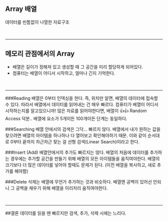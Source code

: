 ## Array 배열
데이터를 빈틈없이 나열한 자료구조

<br/>

---
## 메모리 관점에서의 Array
- 배열은 길이가 정해져 있고 생성할 때 그 공간을 미리 할당하게 되어있다.
- 컴퓨터는 배열이 어디서 시작하고, 얼마나 긴지 기억한다.

<br/>

---

###Reading
배열은 0부터 인덱싱을 한다.
즉, 위치만 알면, 배열의 데이터에 접속할 수 있다.
따라서 배열에서 데이터를 읽어내는 건 매우 빠르다.
컴퓨터가 배열이 어디서 시작하는지를 알고있으니까!
많은 자료를 읽어야한다면, 배열이 👍👍
Random Access 덕분..
배열에 요소가 5개이든 100개이든 단계는 동일하다.

###Searching
배열 안에서의 검색은 그닥... 빠르지 않다.
배열에서 내가 원하는 값을 찾으려면 배열의 아이템을 하나하나 다 열어보고 확인해야하기 때문.
이와 같이 순서대로 0부터 끝까지 차근차근 찾는 걸 선형 검색(Linear Search)이라고 한다.


###Insert (Add)
배열안에서의 추가도 빠르지는 않다.
배열의 처음에 데이터를 추가하는 경우에는 추가할 공간을 만들기 위해 배열의 모든 아이템들을 움직여야한다.
배열의 크기보다 더 많은 데이터를 넣어야 할때도 문제가 된다. (이전 배열을 복사하고, 새로 추가를 해야함)

###Delete
삭제는 배열에 무언가 추가하는 것과 비슷하다.
배열엔 공백이 있어선 안되니 그 공백을 채우기 위해
배열을 이리저리 움직여야한다.

<br/>

---

##결론
데이터를 읽을 땐 빠르지만 검색, 추가, 삭제 시에는 느리다.
